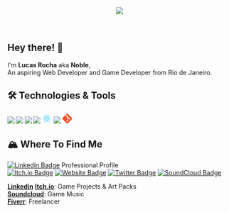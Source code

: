 
<p align="center">
  <img src="https://user-images.githubusercontent.com/78228526/136672537-14352cdc-2bcd-48aa-ba9a-5e37b1e1ddb8.png"/></p>
<br>

## Hey there! 👋

I'm <b>Lucas Rocha</b> aka <b>Noble</b>,<br>
An aspiring Web Developer and Game Developer from Rio de Janeiro.

## 🛠️ Technologies & Tools

<h4>
  <code><img src="https://user-images.githubusercontent.com/78228526/136673526-557590ab-e5e6-4770-aa9f-c2014466ae53.png" width=23/></code>
  <code><img src="https://user-images.githubusercontent.com/78228526/136673531-00f2765a-643d-49eb-a483-7c662d99b8ec.png" width=23/></code>
  <code><img src="https://user-images.githubusercontent.com/78228526/136673415-5212d5b5-f118-4cf7-863d-4a0606f6d1e5.png" width=23/></code>
  <code><img src="https://user-images.githubusercontent.com/78228526/136674315-bb577e67-a9ef-41b9-aedb-b97c498ee4c9.png" width=23/></code>
  <code><img src="https://raw.githubusercontent.com/github/explore/80688e429a7d4ef2fca1e82350fe8e3517d3494d/topics/react/react.png" width=23/></code>
  <code><img src="https://user-images.githubusercontent.com/78228526/136673488-71e0c65b-c4b8-42aa-9a6a-c0cbd9af6b9d.png" width=23/></code>
  <code><img src="https://raw.githubusercontent.com/devicons/devicon/master/icons/git/git-original.svg" width=23/></code>
</h4>

## 🏔️ Where To Find Me

[![Linkedin Badge](https://img.shields.io/badge/--0e76a8?style=flat&logo=Linkedin&logoColor=white)](https://linkedin.com/in/iampavangandhi) Professional Profile<br>
[![Itch.io Badge](https://img.shields.io/badge/--FA5C5C?style=flat&logo=Itch.io&logoColor=white)](https://twitter.com/iampavangandhi)
[![Website Badge](https://img.shields.io/badge/--13448F?style=flat&logo=google-chrome&logoColor=white)](https://iampavangandhi.github.io/)
[![Twitter Badge](https://img.shields.io/badge/--00acee?style=flat&logo=Twitter&logoColor=white)](https://twitter.com/iampavangandhi)
[![SoundCloud Badge](https://img.shields.io/badge/--FF3300?style=flat&logo=SoundCloud&logoColor=white)](https://twitter.com/iampavangandhi)

**[Linkedin](https://www.linkedin.com/in/lucrocha2/)** 
**[Itch.io](https://nobelven.itch.io/)**: Game Projects & Art Packs<br>
**[Soundcloud](https://soundcloud.com/nobelven)**: Game Music<br>
**[Fiverr](https://www.fiverr.com/nobelven)**: Freelancer
